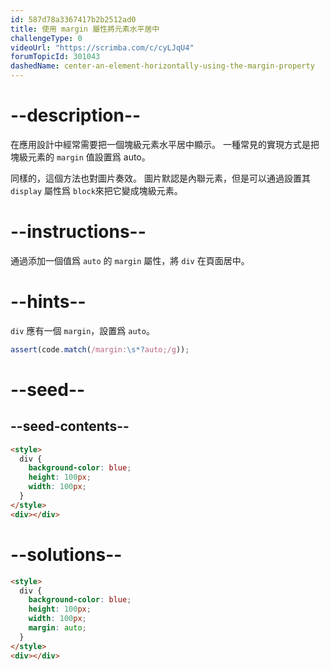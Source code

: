 ```yaml
---
id: 587d78a3367417b2b2512ad0
title: 使用 margin 屬性將元素水平居中
challengeType: 0
videoUrl: "https://scrimba.com/c/cyLJqU4"
forumTopicId: 301043
dashedName: center-an-element-horizontally-using-the-margin-property
---
```


# --description--

在應用設計中經常需要把一個塊級元素水平居中顯示。 一種常見的實現方式是把塊級元素的 `margin` 值設置爲 auto。

同樣的，這個方法也對圖片奏效。 圖片默認是內聯元素，但是可以通過設置其 `display` 屬性爲 `block`來把它變成塊級元素。

# --instructions--

通過添加一個值爲 `auto` 的 `margin` 屬性，將 `div` 在頁面居中。

# --hints--

`div` 應有一個 `margin`，設置爲 `auto`。

```js
assert(code.match(/margin:\s*?auto;/g));
```

# --seed--

## --seed-contents--

```html
<style>
  div {
    background-color: blue;
    height: 100px;
    width: 100px;
  }
</style>
<div></div>
```

# --solutions--

```html
<style>
  div {
    background-color: blue;
    height: 100px;
    width: 100px;
    margin: auto;
  }
</style>
<div></div>
```
